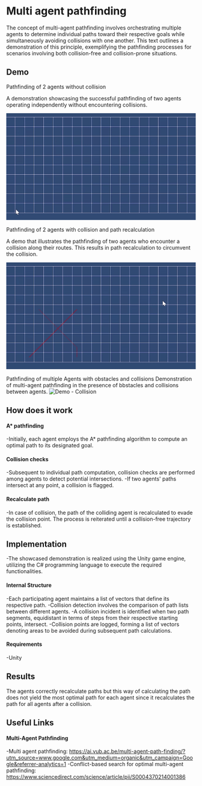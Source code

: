 # Multi agent pathfinding

The concept of multi-agent pathfinding involves orchestrating multiple agents to determine individual paths toward their respective goals while simultaneously avoiding collisions with one another. This text outlines a demonstration of this principle, exemplifying the pathfinding processes for scenarios involving both collision-free and collision-prone situations.

## Demo

Pathfinding of 2 agents without collision

A demonstration showcasing the successful pathfinding of two agents operating independently without encountering collisions.

![Demo - No Collision](./NoCol.gif)

Pathfinding of 2 agents with collision and path recalculation

A demo that illustrates the pathfinding of two agents who encounter a collision along their routes. This results in path recalculation to circumvent the collision.

![Demo - Collision](./Col.gif)

Pathfinding of multiple Agents with obstacles and collisions
Demonstration of multi-agent pathfinding in the presence of bbstacles and collisions between agents.
![Demo - Collision](./ColMulgif)

## How does it work

#### A* pathfinding

-Initially, each agent employs the A* pathfinding algorithm to compute an optimal path to its designated goal.

#### Collision checks

-Subsequent to individual path computation, collision checks are performed among agents to detect potential intersections.
-If two agents' paths intersect at any point, a collision is flagged.

#### Recalculate path

-In case of collision, the path of the colliding agent is recalculated to evade the collision point.
The process is reiterated until a collision-free trajectory is established.


## Implementation

-The showcased demonstration is realized using the Unity game engine, utilizing the C# programming language to execute the required functionalities.

#### Internal Structure

-Each participating agent maintains a list of vectors that define its respective path.
-Collision detection involves the comparison of path lists between different agents.
-A collision incident is identified when two path segments, equidistant in terms of steps from their respective starting points, intersect.
-Collision points are logged, forming a list of vectors denoting areas to be avoided during subsequent path calculations.
#### Requirements

-Unity

## Results

The agents correctly recalculate paths but this way of calculating the path does not yield the most optimal path for each agent since it recalculates the path for all agents after a collision.

## Useful Links

#### Multi-Agent Pathfinding
-Multi agent pathfinding:
https://ai.vub.ac.be/multi-agent-path-finding/?utm_source=www.google.com&utm_medium=organic&utm_campaign=Google&referrer-analytics=1
-Conflict-based search for optimal multi-agent pathfinding: https://www.sciencedirect.com/science/article/pii/S0004370214001386